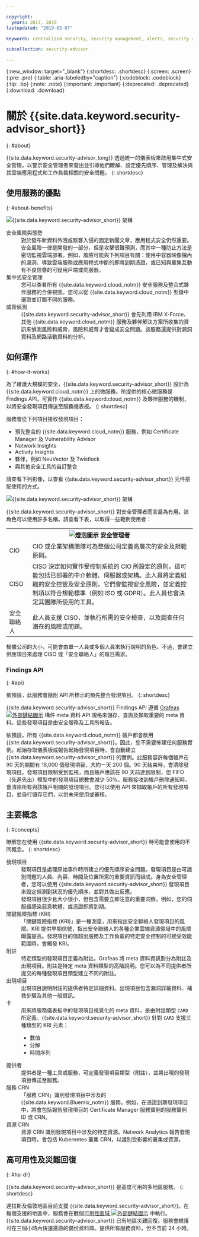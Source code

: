 ```yaml
---

copyright:
  years: 2017, 2019
lastupdated: "2019-03-07"

keywords: centralized security, security management, alerts, security risk, insights, threat detection

subcollection: security-advisor

---
```


{:new_window: target="_blank"}
{:shortdesc: .shortdesc}
{:screen: .screen}
{:pre: .pre}
{:table: .aria-labeledby="caption"}
{:codeblock: .codeblock}
{:tip: .tip}
{:note: .note}
{:important: .important}
{:deprecated: .deprecated}
{:download: .download}

# 關於 {{site.data.keyword.security-advisor_short}}
{: #about}

{{site.data.keyword.security-advisor_long}} 透過統一的儀表板來啟用集中式安全管理，以警示安全管理者來發出並引導他們瞭解、設定優先順序、管理及解決與其雲端應用程式和工作負載相關的安全問題。
{: shortdesc}

## 使用服務的優點
{: #about-benefits}

![{{site.data.keyword.security-advisor_short}} 架構](images/sa-benefits.png)


<dl>
  <dt>安全風險與態勢</dt>
    <dd>對於發布新資料外洩或駭客入侵的固定新聞文章，應用程式安全仍然重要。安全風險一律是開發的一部分，但是攻擊很難預測，而其中一種防止方法是密切監視雲端部署。例如，風險可能與下列項目有關：使用中容器映像檔內的漏洞、導致雲端服務或應用程式中斷的即將到期憑證，或已知與叢集互動有不良信譽的可疑用戶端或伺服器。</dd>
  <dt>集中式安全管理</dt>
    <dd>您可以查看所有 {{site.data.keyword.cloud_notm}} 安全服務及整合式夥伴服務的合併視圖。您可以從 {{site.data.keyword.cloud_notm}} 型錄中選取並訂閱不同的服務。</dd>
  <dt>威脅偵測</dt>
    <dd>{{site.data.keyword.security-advisor_short}} 會先利用 IBM X-Force、其他 {{site.data.keyword.cloud_notm}} 服務及夥伴解決方案所收集的資訊來偵測風險和威脅，風險和威脅才會變成安全問題。該服務還提供對漏洞資料及網路活動資料的分析。</dd>
</dl>


## 如何運作
{: #how-it-works}

為了維護大規模的安全，{{site.data.keyword.security-advisor_short}} 設計為 {{site.data.keyword.cloud_notm}} 上的微服務。所提供的核心微服務是 Findings API，可實作 {{site.data.keyword.cloud_notm}} 及夥伴服務的機制，以將安全發現項目傳送至服務儀表板。
{: shortdesc}

服務會從下列項目接收發現項目：
* 預先整合的 {{site.data.keyword.cloud_notm}} 服務，例如 Certificate Manager 及 Vulnerability Advisor
* Network Insights
* Activity Insights
* 夥伴，例如 NeuVector 及 Twistlock
* 與其他安全工具的自訂整合

請查看下列影像，以查看 {{site.data.keyword.security-advisor_short}} 元件搭配使用的方式。

![{{site.data.keyword.security-advisor_short}} 架構](images/how-it-works.png)



{{site.data.keyword.security-advisor_short}} 對安全管理者而言最為有用。該角色可以使用許多名稱。請查看下表，以取得一些範例使用者：

<table>
  <tr>
    <th colspan=2><img src="images/idea.png" alt="燈泡圖示"/> 安全管理者</th>
  </tr>
  <tr>
    <td>CIO</td>
    <td>CIO 或企業架構團隊可為整個公司定義高層次的安全及規範原則。</td>
  </tr>
  <tr>
    <td>CISO</td>
    <td>CISO 決定如何實作受控制系統的 CIO 所設定的原則。這可能包括已部署的中介軟體、伺服器或架構。此人員將定義組織的安全控管及安全原則。它們會監視安全風險，並定義控制項以符合規範標準（例如 ISO 或 GDPR）。此人員也會決定其團隊所使用的工具。</td>
  </tr>
  <tr>
    <td>安全聯絡人</td>
    <td>此人員支援 CISO，並執行所需的安全檢查，以及調查任何潛在的風險或問題。</td>
  </tr>
</table>

根據公司的大小，可能會由單一人員或多個人員來執行說明的角色。不過，會建立供應項目來處理 CISO 或「安全聯絡人」的每日需求。


### Findings API
{: #api}

依預設，此服務會隨附 API 所標示的預先整合發現項目。
{: shortdesc}

{{site.data.keyword.security-advisor_short}} Findings API 遵循 <a href="http://grafeas.ng.bluemix.net/ui/" target="_blank">Grafeas <img src="../../icons/launch-glyph.svg" alt="外部鏈結圖示"></a> 構件 meta 資料 API 規格來儲存、查詢及擷取重要的 meta 資料。這些發現項目是由安全服務及工具所報告。

依預設，所有 {{site.data.keyword.cloud_notm}} 帳戶都會啟用 {{site.data.keyword.security-advisor_short}}。因此，您不需要佈建任何服務實例。起始存取儀表板或報告起始發現項目時，會自動建立 {{site.data.keyword.security-advisor_short}} 的實例。此服務容許每個帳戶在 90 天的期間有 18,000 個發現項目，大約一天 200 個。90 天結束時，會清除發現項目。發現項目限制受到監視，而且帳戶應該在 90 天前達到限制，但 FIFO（先進先出）模型中的發現項目總數會減少 50%。服務接收到帳戶刪除通知時，會清除所有與該帳戶相關的發現項目。您可以使用 API 來擷取帳戶的所有發現項目，並自行儲存它們，以供未來使用或審核。


## 主要概念
{: #concepts}

瞭解您在使用 {{site.data.keyword.security-advisor_short}} 時可能會使用的不同概念。
{: shortdesc}

<dl>
  <dt>發現項目</dt>
    <dd>發現項目是處理原始事件時所建立的優先順序安全問題。發現項目是由可識別問題的人員、內容、時間及位置所需的重要資訊而組成。身為安全管理者，您可以使用 {{site.data.keyword.security-advisor_short}} 發現項目來設定偵測到狀況的優先順序，並對其做出反應。</br> 發現項目很少且大小很小，但包含需要立即注意的重要洞察。例如，您的伺服器感染惡意軟體，或憑證即將到期。</dd>
  <dt>關鍵風險指標 (KRI)</dt>
    <dd>「關鍵風險指標 (KRI)」是一種測量，用來指出安全聯絡人發現項目的風險。KRI 提供早期信號，指出安全聯絡人的各種企業雲端資源領域中的風險曝露提高。發現項目的值超出服務及工作負載的特定安全控制的可接受效能範圍時，會觸發 KRI。</dd>
  <dt>附註</dt>
    <dd>特定類型的發現項目定義為附註。Grafeas 將 meta 資料資訊劃分為附註及出現項目。附註是特定 meta 資料類型的高階說明。您可以為不同提供者所提交的每種發現項目類型建立不同的附註。</dd>
  <dt>出現項目</dt>
    <dd>出現項目說明附註的提供者特定詳細資料。出現項目包含漏洞詳細資料、補救步驟及其他一般資訊。</dd>
  <dt>卡</dt>
    <dd>用來將服務儀表板中的發現項目視覺化的 meta 資料，是由附註類型 <code>CARD</code> 所定義。{{site.data.keyword.security-advisor_short}} 針對 <code>CARD</code> 支援三種類型的 KRI 元素：<ul><li>數值</li><li>分解</li><li>時間序列</li></ul></dd>
  <dt>提供者</dt>
    <dd>提供者是一種工具或服務，可定義發現項目類型（附註），並將出現的發現項目傳送至服務。</dd>
  <dt>服務 CRN</dt>
    <dd>「服務 CRN」識別發現項目中涉及的 {{site.data.keyword.Bluemix_notm}} 服務。例如，在憑證到期發現項目中，將會包括報告發現項目的 Certificate Manager 服務實例的服務實例 ID 或 CRN。</dd>
  <dt>資源 CRN</dt>
    <dd>資源 CRN 識別發現項目中涉及的特定資源。Network Analytics 報告發現項目時，會包括 Kubernetes 叢集 CRN，以識別受影響的叢集或資源。</dd>
</dl>


## 高可用性及災難回復
{: #ha-dr}

{{site.data.keyword.security-advisor_short}} 是高度可用的多地區服務。
{: shortdesc}

達拉斯及倫敦地區目前支援 {{site.data.keyword.security-advisor_short}}。在每個支援的地區中，服務會在數個<a href="https://www.ibm.com/blogs/bluemix/2018/06/improving-app-availability-multizone-clusters/" target="_blank">可用性區域 <img src="../../icons/launch-glyph.svg" alt="外部鏈結圖示"></a> 中執行。{{site.data.keyword.security-advisor_short}} 已有地區災難回復。服務會維護可在三個小時內快速還原的備份資料庫。提供所有服務資料，但不含前 24 小時。
